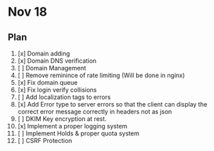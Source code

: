 # Nov 18

## Plan

1. [x] Domain adding
2. [x] Domain DNS verification
3. [ ] Domain Management
4. [ ] Remove reminince of rate limiting (Will be done in nginx)
5. [x] Fix domain queue
6. [x] Fix login verify collisions
7. [ ] Add localization tags to errors
8. [x] Add Error type to server errors so that the client can display the correct error message correctly in headers not as json
9. [ ] DKIM Key encryption at rest.
10. [x] Implement a proper logging system
11. [ ] Implement Holds & proper quota system
12. [ ] CSRF Protection